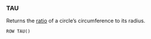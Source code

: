 <!--
This is generated by ESQL’s AbstractFunctionTestCase. Do no edit it. See ../README.md for how to regenerate it.
-->

### TAU
Returns the [ratio](https://tauday.com/tau-manifesto) of a circle’s circumference to its radius.

```
ROW TAU()
```
